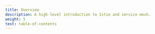 ```yaml
---
title: Overview
description: A high-level introduction to Istio and service mesh.
weight: 5
test: table-of-contents
---
```

